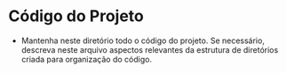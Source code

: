# Código do Projeto
- Mantenha neste diretório todo o código do projeto. Se necessário, descreva neste arquivo aspectos relevantes da estrutura de diretórios criada para organização do código.
